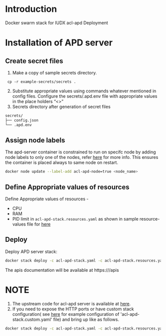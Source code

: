 # Introduction
Docker swarm stack for IUDX acl-apd Deployment

# Installation of APD server
## Create secret files
1. Make a copy of sample secrets directory.

```console
 cp -r example-secrets/secrets .
```
2. Substitute appropriate values using commands whatever mentioned in config files. Configure the secrets/.apd.env file with appropriate values in the place holders “<>”
3. Secrets directory after generation of secret files
```sh
secrets/
├── config.json
└── .apd.env
```
## Assign node labels
 The apd-server container is constrained to run on specifc node by adding node labels to only one of the nodes, refer [here](https://docs.docker.com/engine/swarm/services/#placement-constraints) for more info. This ensures the container is placed always to same node on restart.
```sh
docker node update --label-add acl-apd-node=true <node_name>
```
## Define Appropriate values of resources

Define Appropriate values of resources -
- CPU 
- RAM 
- PID limit 
in `acl-apd-stack.resources.yaml` as shown in sample resource-values file for [here](example-acl-apd-server-stack.resources.yaml)

## Deploy
Deploy APD server stack:
```sh
docker stack deploy -c acl-apd-stack.yaml -c acl-apd-stack.resources.yaml acl-apd
```
The apis documentation will be available at https://<acl-apd-server-domain-name>/apis
# NOTE
1. The upstream code for acl-apd server is available at [here](https://github.com/datakaveri/iudx-acl-apd).
2. If you need to expose the HTTP ports or have custom stack configuration( see [here](example-acl-apd-server-stack.custom.yaml) for example configuration of 'acl-apd-stack.custom.yaml' file)  and bring up like as follows.
```sh
docker stack deploy -c acl-apd-stack.yaml -c acl-apd-stack.resources.yaml -c acl-apd-stack.custom.yaml acl-apd
```